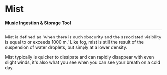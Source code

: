 # Mist
**Music Ingestion & Storage Tool**

---

Mist is defined as 'when there is such obscurity and the associated visibility is equal to or exceeds 1000 m.' Like fog, mist is still the result of the suspension of water droplets, but simply at a lower density.

Mist typically is quicker to dissipate and can rapidly disappear with even slight winds, it's also what you see when you can see your breath on a cold day.